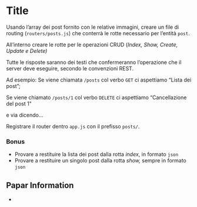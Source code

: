 Title
===

Usando l’array dei post fornito con le relative immagini, creare un file di routing (`routers/posts.js`) che conterrà le rotte necessario per l’entità `post`.

All’interno creare le rotte per le operazioni CRUD (*Index, Show, Create, Update e Delete)*

Tutte le risposte saranno dei testi che confermeranno l’operazione che il server deve eseguire, secondo le convenzioni REST.

Ad esempio:
Se viene chiamata `/posts` col verbo `GET` ci aspettiamo “Lista dei post”;

Se viene chiamato `/posts/1` col verbo `DELETE` ci aspettiamo “Cancellazione del post 1"

e via dicendo…

Registrare il router dentro `app.js` con il prefisso `posts/`.
### Bonus
- Provare a restituire la lista dei post dalla rotta *index*, in formato `json`
- Provare a restituire un singolo post dalla rotta *show,* sempre in formato `json`
## Papar Information
- 